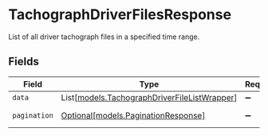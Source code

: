 # TachographDriverFilesResponse

List of all driver tachograph files in a specified time range.


## Fields

| Field                                                                                        | Type                                                                                         | Required                                                                                     | Description                                                                                  |
| -------------------------------------------------------------------------------------------- | -------------------------------------------------------------------------------------------- | -------------------------------------------------------------------------------------------- | -------------------------------------------------------------------------------------------- |
| `data`                                                                                       | List[[models.TachographDriverFileListWrapper](../models/tachographdriverfilelistwrapper.md)] | :heavy_minus_sign:                                                                           | N/A                                                                                          |
| `pagination`                                                                                 | [Optional[models.PaginationResponse]](../models/paginationresponse.md)                       | :heavy_minus_sign:                                                                           | Pagination parameters.                                                                       |